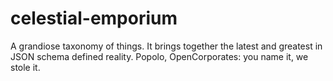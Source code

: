# celestial-emporium

A grandiose taxonomy of things. It brings together the latest and
greatest in JSON schema defined reality. Popolo, OpenCorporates: you
name it, we stole it.


